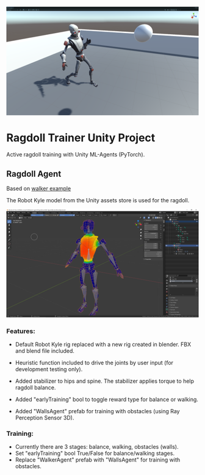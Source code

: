 ![Ragdoll Screenshot](/docs/RagdollScreenshot.png)

# Ragdoll Trainer Unity Project

Active ragdoll training with Unity ML-Agents (PyTorch). 

## Ragdoll Agent

Based on [walker example](https://github.com/Unity-Technologies/ml-agents/blob/main/docs/Learning-Environment-Examples.md)

The Robot Kyle model from the Unity assets store is used for the ragdoll.

![RobotKyleBlend Image](/docs/RobotKyleBlend.png)

### Features:

* Default Robot Kyle rig replaced with a new rig created in blender. FBX and blend file included.

* Heuristic function included to drive the joints by user input (for development testing only).

* Added stabilizer to hips and spine. The stabilizer applies torque to help ragdoll balance.

* Added "earlyTraining" bool to toggle reward type for balance or walking.

* Added "WallsAgent" prefab for training with obstacles (using Ray Perception Sensor 3D).

### Training:

* Currently there are 3 stages: balance, walking, obstacles (walls).
* Set "earlyTraining" bool True/False for balance/walking stages.
* Replace "WalkerAgent" prefab with "WallsAgent" for training with obstacles.

